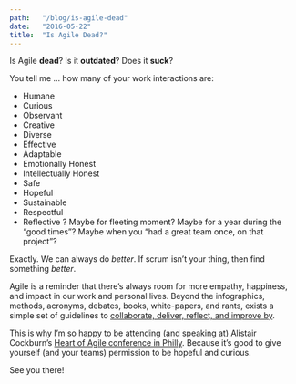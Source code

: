 ```yaml
---
path:	"/blog/is-agile-dead"
date:	"2016-05-22"
title:	"Is Agile Dead?"
---
```


Is Agile **dead**? Is it **outdated**? Does it **suck**?

You tell me … how many of your work interactions are:

* Humane
* Curious
* Observant
* Creative
* Diverse
* Effective
* Adaptable
* Emotionally Honest
* Intellectually Honest
* Safe
* Hopeful
* Sustainable
* Respectful
* Reflective ?
Maybe for fleeting moment? Maybe for a year during the “good times”? Maybe when you “had a great team once, on that project”?

Exactly. We can always do *better*. If scrum isn’t your thing, then find something *better*.

Agile is a reminder that there’s always room for more empathy, happiness, and impact in our work and personal lives. Beyond the infographics, methods, acronyms, debates, books, white-papers, and rants, exists a simple set of guidelines to [collaborate, deliver, reflect, and improve by](http://alistair.cockburn.us/Rediscovering+the+Heart+of+Agile).

This is why I’m so happy to be attending (and speaking at) Alistair Cockburn’s [Heart of Agile conference in Philly](http://heartofagile.com/heart-of-agile-philadelphia/). Because it’s good to give yourself (and your teams) permission to be hopeful and curious.

See you there!

